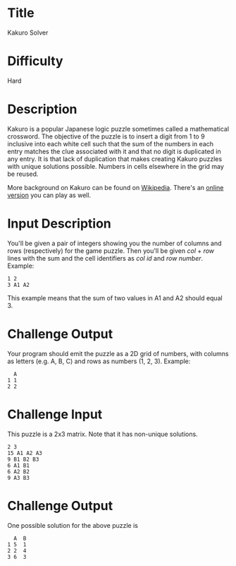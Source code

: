 # Title 

Kakuro Solver

# Difficulty

Hard

# Description

Kakuro is a popular Japanese logic puzzle sometimes called a mathematical crossword. The objective of the puzzle is to insert a digit from 1 to 9 inclusive into each white cell such that the sum of the numbers in each entry matches the clue associated with it and that no digit is duplicated in any entry. It is that lack of duplication that makes creating Kakuro puzzles with unique solutions possible. Numbers in cells elsewhere in the grid may be reused.

More background on Kakuro can be found on [Wikipedia](https://en.wikipedia.org/wiki/Kakuro). There's an [online version](http://www.kakuroconquest.com/) you can play as well. 

# Input Description

You'll be given a pair of integers showing you the number of columns and rows (respectively) for the game puzzle. Then you'll be given *col* + *row* lines with the sum and the cell identifiers as *col id* and *row number*. Example:

    1 2
    3 A1 A2

This example means that the sum of two values in A1 and A2 should equal 3. 

# Challenge Output

Your program should emit the puzzle as a 2D grid of numbers, with columns as letters (e.g. A, B, C) and rows as numbers (1, 2, 3). Example:

      A
    1 1
    2 2

# Challenge Input

This puzzle is a 2x3 matrix. Note that it has non-unique solutions.

    2 3 
    15 A1 A2 A3
    9 B1 B2 B3
    6 A1 B1
    6 A2 B2
    9 A3 B3

# Challenge Output

One possible solution for the above puzzle is

      A  B 
    1 5  1
    2 2  4
    3 6  3
